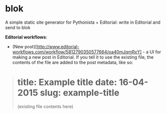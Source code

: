 # blok
A simple static site generator for Pythonista + Editorial: write in Editorial and send to blok


**Editorial workflows**:
* (New post)[http://www.editorial-workflows.com/workflow/5812790350577664/oa40mJqmRxY] - a UI for making a new post in Editorial. If you tell it to use the existing file, the contents of the file are added to the post metadata, like so:
> title: Example title
> date: 16-04-2015
> slug: example-title
> ====
> (existing file contents here)
